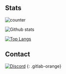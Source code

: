 ## Stats
![counter](https://enxh8yo4cinf6yt.m.pipedream.net)

![Github stats](https://github-readme-stats.vercel.app/api?username=ssheera&count_private=true&theme=dracula)

[![Top Langs](https://github-readme-stats.vercel.app/api/top-langs/?username=ssheera&count_private=true&layout=compact&theme=dracula)](https://github.com/anuraghazra/github-readme-stats)

## Contact
[![Discord](https://github.com/ssheera/ssheera/blob/main/discord.png)](https://discord.com/users/208646405810683906)
{: .gitlab-orange}

